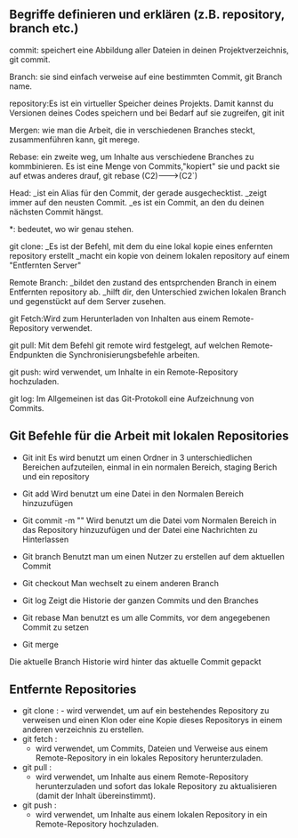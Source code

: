 ## Begriffe definieren und erklären (z.B. repository, branch etc.)

commit: speichert eine Abbildung aller Dateien in deinen Projektverzeichnis, git commit. 

Branch: sie sind einfach verweise auf eine bestimmten Commit, git Branch name.

repository:Es ist ein virtueller Speicher deines Projekts. Damit kannst du Versionen deines Codes speichern und bei Bedarf auf sie zugreifen, git init

Mergen: wie man die Arbeit, die in verschiedenen Branches steckt, zusammenführen kann, git merege.

Rebase: ein zweite weg, um Inhalte aus verschiedene Branches zu kommbinieren. Es ist eine Menge von Commits,"kopiert" sie und packt sie auf etwas anderes drauf, git rebase (C2)--->(C2`)

Head: _ist ein Alias für den Commit, der gerade ausgechecktist.
      _zeigt immer auf den neusten Commit.
      _es ist ein Commit, an den du deinen nächsten Commit hängst.

*: bedeutet, wo wir genau stehen.

git clone: _Es ist der Befehl, mit dem du eine lokal kopie eines enfernten repository erstellt 
           _macht ein kopie von deinem lokalen repository auf einem "Entfernten Server"

Remote Branch: _bildet den zustand des entsprchenden Branch in einem Entfernten repository ab.
               _hilft dir, den Unterschied zwichen lokalen Branch und gegenstückt auf dem Server zusehen.

git Fetch:Wird zum Herunterladen von Inhalten aus einem Remote-Repository verwendet.

git pull: Mit dem Befehl git remote wird festgelegt, auf welchen Remote-Endpunkten die Synchronisierungsbefehle arbeiten.

git push: wird verwendet, um Inhalte in ein Remote-Repository hochzuladen.

git log: Im Allgemeinen ist das Git-Protokoll eine Aufzeichnung von Commits.

## Git Befehle für die Arbeit mit lokalen Repositories

- Git init
Es wird benutzt um einen Ordner in 3 unterschiedlichen Bereichen aufzuteilen, einmal in ein normalen
Bereich, staging Berich und ein repository

- Git add
Wird benutzt um eine Datei in den Normalen Bereich hinzuzufügen

- Git commit -m ""
Wird benutzt um die Datei vom Normalen Bereich in das Repository hinzuzufügen und der Datei eine Nachrichten
zu Hinterlassen 

- Git branch
Benutzt man um einen Nutzer zu erstellen auf dem aktuellen Commit

- Git checkout
Man wechselt zu einem anderen Branch

- Git log
Zeigt die Historie der ganzen Commits und den Branches

- Git rebase
Man benutzt es um alle Commits, vor dem angegebenen Commit zu setzen 

- Git merge 

Die aktuelle Branch Historie wird hinter das aktuelle Commit gepackt

## Entfernte Repositories
- git clone :
      - wird verwendet, um auf ein bestehendes Repository zu verweisen und einen Klon 
  oder eine Kopie dieses Repositorys in einem anderen verzeichnis zu erstellen.
- git fetch : 
  - wird verwendet, um Commits, Dateien und Verweise aus einem
    Remote-Repository in ein lokales Repository herunterzuladen.
- git pull :
  - wird verwendet, um Inhalte aus einem Remote-Repository herunterzuladen 
    und sofort das lokale Repository zu aktualisieren (damit der Inhalt übereinstimmt).
- git push :
  - wird verwendet, um Inhalte aus einem lokalen Repository in ein Remote-Repository hochzuladen.

